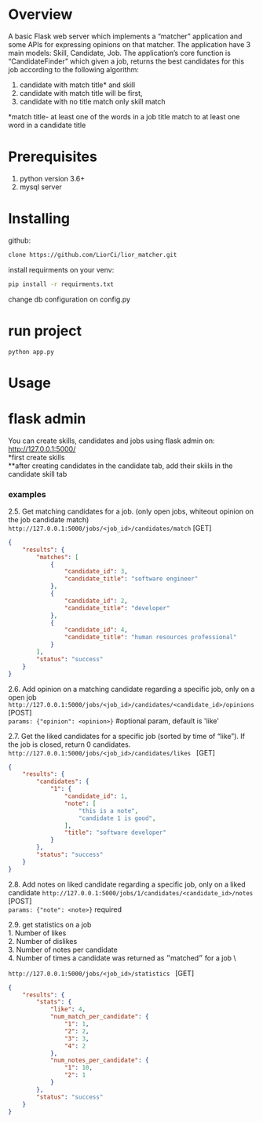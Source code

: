 
Overview
=======
A basic Flask web server which implements a “matcher” application and
some APIs for expressing opinions on that matcher. 
The application have 3 main models: Skill, Candidate, Job.
The application’s core function is “CandidateFinder” which given a job, returns the best
candidates for this job according to the following algorithm:
 1. candidate with match title* and skill
 2. candidate with match title will be first,
 3. candidate with no title match only skill match
 
*match title- at least one of the words in a job title match to at least one word in a candidate title

Prerequisites
==========
1. python version 3.6+
2. mysql server

Installing
==========
github:
```bash
clone https://github.com/LiorCi/lior_matcher.git
```
install requirments on your venv: 
```bash
pip install -r requirments.txt
```
change db configuration on config.py
# run project
```python app.py```

Usage
=====

# flask admin
You can create skills, candidates and jobs using flask admin on: http://127.0.0.1:5000/ \
*first create skills \
**after creating candidates in the candidate tab, add their skiils in the candidate skill tab

### examples
2.5. Get matching candidates for a job. (only open jobs, whiteout opinion on the job candidate match)
```http://127.0.0.1:5000/jobs/<job_id>/candidates/match``` [GET]
```json
{
    "results": {
        "matches": [
            {
                "candidate_id": 3,
                "candidate_title": "software engineer"
            },
            {
                "candidate_id": 2,
                "candidate_title": "developer"
            },
            {
                "candidate_id": 4,
                "candidate_title": "human resources professional"
            }
        ],
        "status": "success"
    }
}
```
2.6. Add opinion on a matching candidate regarding a specific job, only on a open job
```http://127.0.0.1:5000/jobs/<job_id>/candidates/<candidate_id>/opinions``` [POST] \
```params: {"opinion": <opinion>}``` #optional param, default is 'like'

2.7. Get the liked candidates for a specific job (sorted by time of “like”). If the job is closed, return 0 candidates.
```http://127.0.0.1:5000/jobs/<job_id>/candidates/likes ``` [GET]
```json
{
    "results": {
        "candidates": {
            "1": {
                "candidate_id": 1,
                "note": [
                    "this is a note",
                    "candidate 1 is good",
                ],
                "title": "software developer"
            }
        },
        "status": "success"
    }
}
```

2.8. Add notes on liked candidate regarding a specific job, only on a liked candidate 
```http://127.0.0.1:5000/jobs/1/candidates/<candidate_id>/notes``` [POST] \
```params: {"note": <note>}``` required

2.9. get statistics on a job \
    1. Number of likes \
    2. Number of dislikes \
    3. Number of notes per candidate \
    4. Number of times a candidate was returned as ״matched״ for a job \

```http://127.0.0.1:5000/jobs/<job_id>/statistics ``` [GET]
```json
{
    "results": {
        "stats": {
            "like": 4,
            "num_match_per_candidate": {
                "1": 1,
                "2": 2,
                "3": 3,
                "4": 2
            },
            "num_notes_per_candidate": {
                "1": 10,
                "2": 1
            }
        },
        "status": "success"
    }
}
```
